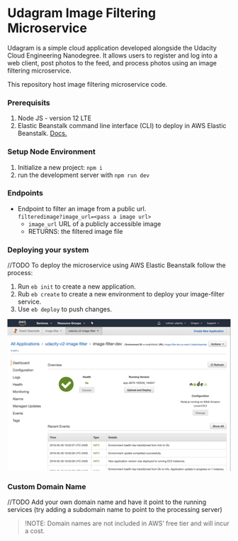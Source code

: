 # Udagram Image Filtering Microservice

Udagram is a simple cloud application developed alongside the Udacity Cloud Engineering Nanodegree. It allows users to register and log into a web client, post photos to the feed, and process photos using an image filtering microservice.

This repository host image filtering microservice code.


### Prerequisits 

1. Node JS - version 12 LTE
2. Elastic Beanstalk command line interface (CLI) to deploy in AWS Elastic Beanstalk. [Docs.](https://docs.aws.amazon.com/elasticbeanstalk/latest/dg/eb-cli3.html) 

### Setup Node Environment

1. Initialize a new project: `npm i`
2. run the development server with `npm run dev`

### Endpoints

- Endpoint to filter an image from a public url.  
`filteredimage?image_url=<pass a image url>`
  - `image_url` URL of a publicly accessible image
  - RETURNS: the filtered image file

### Deploying your system
//TODO
To deploy the microservice using AWS Elastic Beanstalk follow the process:
1. Run `eb init` to create a new application.
2. Rub `eb create` to create a new environment to deploy your image-filter service.
3. Use `eb deploy` to push changes.

![EB-Capture](deployment_screenshots/EXAMPLE_PLEASE_MAKE_YOUR_OWN.png)

### Custom Domain Name

//TODO
Add your own domain name and have it point to the running services (try adding a subdomain name to point to the processing server)
> !NOTE: Domain names are not included in AWS’ free tier and will incur a cost.
